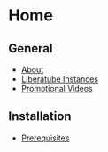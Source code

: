 # Home

## General

- [About](general/about.md)
- [Liberatube Instances](general/instances.md)
- [Promotional Videos](general/videos.md)

## Installation

- [Prerequisites](installation/prerequisites.md)

